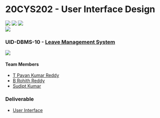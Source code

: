 # 20CYS202 - User Interface Design
![](https://img.shields.io/badge/Batch-22CYS-lightgreen) ![](https://img.shields.io/badge/UG-blue) ![](https://img.shields.io/badge/Subject-UID-blue) <br/>
![](https://img.shields.io/badge/Category-BRIG-purple)

### UID-DBMS-10 - [Leave Management System](https://tpavankumarreddy.github.io/20CYS202-UID/Mini-Project/)
![](https://img.shields.io/badge/Template-Own-yellow)

#### Team Members
- [T Pavan Kumar Reddy]()
- [B Rohith Reddy]()
- [Sudipt Kumar]()

### Deliverable 
- [User Interface](UI/)
